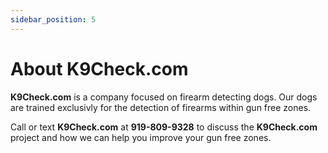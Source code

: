 ```yaml
---
sidebar_position: 5
---
```

# About K9Check.com
**K9Check.com** is a company focused on firearm detecting dogs. Our dogs are
trained exclusivly for the detection of firearms within gun free zones.

Call or text **K9Check.com** at **919-809-9328** to discuss the **K9Check.com**
project and how we can help you improve your gun free zones.
